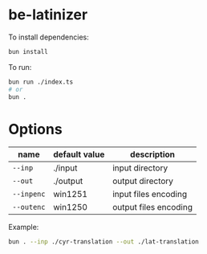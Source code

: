 # be-latinizer

To install dependencies:

```bash
bun install
```

To run:

```bash
bun run ./index.ts
# or
bun .
```

# Options

| name       | default value | description           |
| ---------- | ------------- | --------------------- |
| `--inp`    | ./input       | input directory       |
| `--out`    | ./output      | output directory      |
| `--inpenc` | win1251       | input files encoding  |
| `--outenc` | win1250       | output files encoding |

Example:

```bash
bun . --inp ./cyr-translation --out ./lat-translation
```
